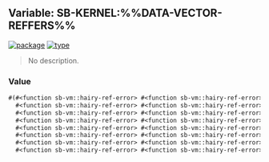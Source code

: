 ## Variable: SB-KERNEL:%%DATA-VECTOR-REFFERS%%
[![package](https://img.shields.io/badge/Package-SB--KERNEL-5f9ea0.svg?style=social&colorA=999999)](../) [![type](https://img.shields.io/badge/Type-Variable-5f9ea0.svg?style=social&colorA=999999)](../#variable) 

> No description.

### Value
```cl
#(#<function sb-vm::hairy-ref-error> #<function sb-vm::hairy-ref-error>
  #<function sb-vm::hairy-ref-error> #<function sb-vm::hairy-ref-error>
  #<function sb-vm::hairy-ref-error> #<function sb-vm::hairy-ref-error>
  #<function sb-vm::hairy-ref-error> #<function sb-vm::hairy-ref-error>
  #<function sb-vm::hairy-ref-error> #<function sb-vm::hairy-ref-error>
  #<function sb-vm::hairy-ref-error> #<function sb-vm::hairy-ref-error>
  #<function sb-vm::hairy-ref-error> #<function sb-vm::hairy-ref-error>
  #<function sb-vm::hairy-ref-error> #<function sb-vm::hairy-ref-error> ..)
```
